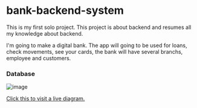 # bank-backend-system
This is my first solo project. This project is about backend and resumes all my knowledge about backend.

I'm going to make a digital bank. The app will going to be used for loans, check movements, see your cards, the bank will have several branchs, employee and customers.

### Database

![image](https://user-images.githubusercontent.com/96897286/191640061-38d7f321-6edf-4308-855d-8e8fe8db85a3.png)
<div>
 <a href="https://dbdiagram.io/d/632b94ca7b3d2034ff833ae1">
Click this to visit a live diagram.
 </a>
</div>
